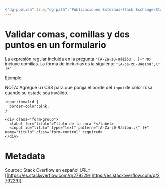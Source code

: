 ```yaml
---
{"dg-publish":true,"dg-path":"Publicaciones Externas/Stack Exchange/Stack Overflow en español/es.stackoverflow.com-279229.md","permalink":"/publicaciones-externas/stack-exchange/stack-overflow-en-espanol/es-stackoverflow-com-279229/","title":"Validar comas, comillas y dos puntos en un formulario","hide":true,"noteIcon":"\"0\"","created":"2024-04-03T12:49:10.592-06:00","updated":"2024-04-05T16:43:55.598-06:00"}
---
```


# Validar comas, comillas y dos puntos en un formulario

La expresión regular incluida en la pregunta `"[A-Za-z0-9áéíóú:, ]+"` no incluye comillas. La forma de incluirlas es la siguiente `"[A-Za-z0-9áéíóú:,\" ]+"`

Ejemplo:

NOTA: Agregué un CSS para que ponga el borde del `input` de color rosa cuando su estado sea inválido.

<!-- begin snippet: js hide: false console: true babel: false -->

<!-- language: lang-css -->

    input:invalid {
      border-color:pink;
    }

<!-- language: lang-html -->

    <div class="form-group">
      <label for="titulo">Título de la obra *</label>
      <input id="titulo" type="text" pattern="[A-Za-z0-9áéíóú:,\" ]+" name="titulo" class="form-control" required>
    </div>

<!-- end snippet -->



# Metadata
Source:: Stack Overflow en español
URL:: [[https://es.stackoverflow.com/q/279229\|https://es.stackoverflow.com/q/279229]]

